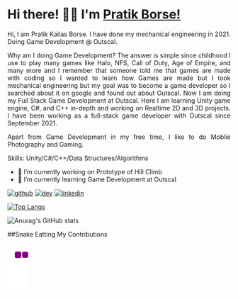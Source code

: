 
# Hi there! 👋🏻 I'm <a href="https://www.linkedin.com/in/PratikKailasBorse/" target="_blank"> Pratik Borse! </a>

<div align="justify">
  
Hi, I am Pratik Kailas Borse. I have done my mechanical engineering in 2021.
Doing Game Development @ Outscal.
  
Why am I doing Game Development?
The answer is simple since childhood I use to play many games like Halo, NFS, Call of Duty, Age of Empire, and many more and I remember that someone told me that games are made with coding so I wanted to learn how Games are made but I took mechanical engineering but my goal was to become a game developer so I searched about it on google and found out about Outscal.
Now I am doing my Full Stack Game Development at Outscal. Here I am learning Unity game engine, C#, and C++ in-depth and working on Realtime 2D and 3D projects. I have been working as a full-stack game developer with Outscal since September 2021.

Apart from Game Development in my free time, I like to do Moblie  Photography and Gaming.


Skills: Unity/C#/C++/Data Structures/Algorithms

- 🔭 I’m currently working on Prototype of Hill Climb 
- 🌱 I’m currently learning Game Development at Outscal 


[<img src='https://cdn.jsdelivr.net/npm/simple-icons@3.0.1/icons/github.svg' alt='github' height='40'>](https://github.com/Zepar99)  [<img src='https://cdn.jsdelivr.net/npm/simple-icons@3.0.1/icons/dev-dot-to.svg' alt='dev' height='40'>](https://dev.to/Zepar99)  [<img src='https://cdn.jsdelivr.net/npm/simple-icons@3.0.1/icons/linkedin.svg' alt='linkedin' height='40'>](https://www.linkedin.com/in/PratikKailasBorse/)  

[![Top Langs](https://github-readme-stats.vercel.app/api/top-langs/?username=Zepar99)](https://github.com/anuraghazra/github-readme-stats)

![Anurag's GitHub stats](https://github-readme-stats.vercel.app/api?username=Zepar99&theme=github_dark)
  
  ##Snake Eatting My Contributions
  
 ![snake gif](https://github.com/Zepar99/Zepar99/blob/output/github-contribution-grid-snake.gif)
